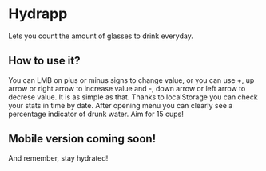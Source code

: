 # Hydrapp

Lets you count the amount of glasses to drink everyday.

## How to use it?

You can LMB on plus or minus signs to change value, or you can use +, up arrow or right arrow to increase value and -, down arrow or left arrow to decrese value. It is as simple as that.
Thanks to localStorage you can check your stats in time by date.
After opening menu you can clearly see a percentage indicator of drunk water. Aim for 15 cups!

## Mobile version coming soon!

And remember, stay hydrated!
